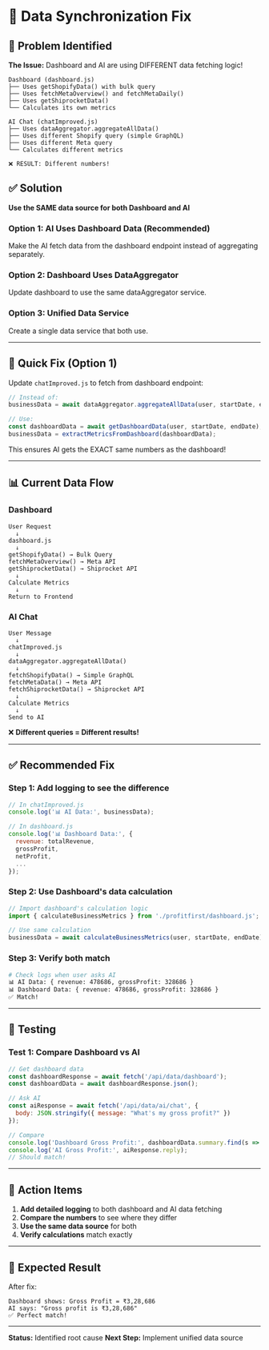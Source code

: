# 🔧 Data Synchronization Fix

## 🎯 Problem Identified

**The Issue:** Dashboard and AI are using DIFFERENT data fetching logic!

```
Dashboard (dashboard.js)
├── Uses getShopifyData() with bulk query
├── Uses fetchMetaOverview() and fetchMetaDaily()
├── Uses getShiprocketData()
└── Calculates its own metrics

AI Chat (chatImproved.js)
├── Uses dataAggregator.aggregateAllData()
├── Uses different Shopify query (simple GraphQL)
├── Uses different Meta query
└── Calculates different metrics

❌ RESULT: Different numbers!
```

## ✅ Solution

**Use the SAME data source for both Dashboard and AI**

### Option 1: AI Uses Dashboard Data (Recommended)
Make the AI fetch data from the dashboard endpoint instead of aggregating separately.

### Option 2: Dashboard Uses DataAggregator
Update dashboard to use the same dataAggregator service.

### Option 3: Unified Data Service
Create a single data service that both use.

---

## 🔧 Quick Fix (Option 1)

Update `chatImproved.js` to fetch from dashboard endpoint:

```javascript
// Instead of:
businessData = await dataAggregator.aggregateAllData(user, startDate, endDate);

// Use:
const dashboardData = await getDashboardData(user, startDate, endDate);
businessData = extractMetricsFromDashboard(dashboardData);
```

This ensures AI gets the EXACT same numbers as the dashboard!

---

## 📊 Current Data Flow

### Dashboard
```
User Request
  ↓
dashboard.js
  ↓
getShopifyData() → Bulk Query
fetchMetaOverview() → Meta API
getShiprocketData() → Shiprocket API
  ↓
Calculate Metrics
  ↓
Return to Frontend
```

### AI Chat
```
User Message
  ↓
chatImproved.js
  ↓
dataAggregator.aggregateAllData()
  ↓
fetchShopifyData() → Simple GraphQL
fetchMetaData() → Meta API
fetchShiprocketData() → Shiprocket API
  ↓
Calculate Metrics
  ↓
Send to AI
```

❌ **Different queries = Different results!**

---

## ✅ Recommended Fix

### Step 1: Add logging to see the difference
```javascript
// In chatImproved.js
console.log('📊 AI Data:', businessData);

// In dashboard.js
console.log('📊 Dashboard Data:', {
  revenue: totalRevenue,
  grossProfit,
  netProfit,
  ...
});
```

### Step 2: Use Dashboard's data calculation
```javascript
// Import dashboard's calculation logic
import { calculateBusinessMetrics } from './profitfirst/dashboard.js';

// Use same calculation
businessData = await calculateBusinessMetrics(user, startDate, endDate);
```

### Step 3: Verify both match
```bash
# Check logs when user asks AI
📊 AI Data: { revenue: 478686, grossProfit: 328686 }
📊 Dashboard Data: { revenue: 478686, grossProfit: 328686 }
✅ Match!
```

---

## 🧪 Testing

### Test 1: Compare Dashboard vs AI
```javascript
// Get dashboard data
const dashboardResponse = await fetch('/api/data/dashboard');
const dashboardData = await dashboardResponse.json();

// Ask AI
const aiResponse = await fetch('/api/data/ai/chat', {
  body: JSON.stringify({ message: "What's my gross profit?" })
});

// Compare
console.log('Dashboard Gross Profit:', dashboardData.summary.find(s => s.title === 'Gross Profit').value);
console.log('AI Gross Profit:', aiResponse.reply);
// Should match!
```

---

## 📝 Action Items

1. **Add detailed logging** to both dashboard and AI data fetching
2. **Compare the numbers** to see where they differ
3. **Use the same data source** for both
4. **Verify calculations** match exactly

---

## 🎯 Expected Result

After fix:
```
Dashboard shows: Gross Profit = ₹3,28,686
AI says: "Gross profit is ₹3,28,686"
✅ Perfect match!
```

---

**Status:** Identified root cause
**Next Step:** Implement unified data source

